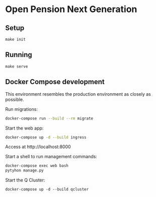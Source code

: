 # Open Pension Next Generation

## Setup

```
make init
```

## Running

```
make serve
```


## Docker Compose development

This environment resembles the production environment as closely as possible.

Run migrations:

```bash
docker-compose run --build --rm migrate
```

Start the web app:

```bash
docker-compose up -d --build ingress
```

Access at http://localhost:8000

Start a shell to run management commands:

```bash
docker-compose exec web bash
pytyhon manage.py
```

Start the Q Cluster:

```
docker-compose up -d --build qcluster
```
